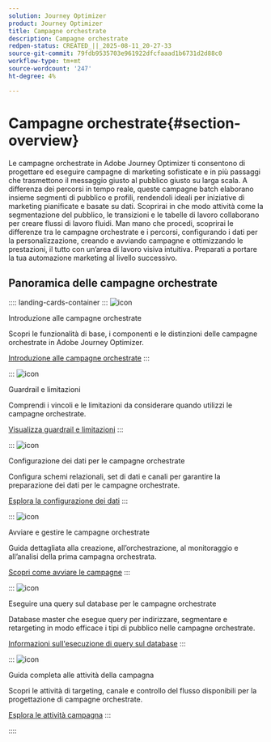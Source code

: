```yaml
---
solution: Journey Optimizer
product: Journey Optimizer
title: Campagne orchestrate
description: Campagne orchestrate
redpen-status: CREATED_||_2025-08-11_20-27-33
source-git-commit: 79fdb9535703e961922dfcfaaad1b6731d2d88c0
workflow-type: tm+mt
source-wordcount: '247'
ht-degree: 4%

---
```



# Campagne orchestrate{#section-overview}

Le campagne orchestrate in Adobe Journey Optimizer ti consentono di progettare ed eseguire campagne di marketing sofisticate e in più passaggi che trasmettono il messaggio giusto al pubblico giusto su larga scala. A differenza dei percorsi in tempo reale, queste campagne batch elaborano insieme segmenti di pubblico e profili, rendendoli ideali per iniziative di marketing pianificate e basate su dati. Scoprirai in che modo attività come la segmentazione del pubblico, le transizioni e le tabelle di lavoro collaborano per creare flussi di lavoro fluidi. Man mano che procedi, scoprirai le differenze tra le campagne orchestrate e i percorsi, configurando i dati per la personalizzazione, creando e avviando campagne e ottimizzando le prestazioni, il tutto con un’area di lavoro visiva intuitiva. Preparati a portare la tua automazione marketing al livello successivo.

## Panoramica delle campagne orchestrate

:::: landing-cards-container
:::
![icon](https://cdn.experienceleague.adobe.com/icons/book.svg)

Introduzione alle campagne orchestrate

Scopri le funzionalità di base, i componenti e le distinzioni delle campagne orchestrate in Adobe Journey Optimizer.

[Introduzione alle campagne orchestrate](../using/orchestrated/gs-orchestrated-campaigns.md)
:::

:::
![icon](https://cdn.experienceleague.adobe.com/icons/shield-halved.svg)

Guardrail e limitazioni

Comprendi i vincoli e le limitazioni da considerare quando utilizzi le campagne orchestrate.

[Visualizza guardrail e limitazioni](../using/orchestrated/guardrails.md)
:::

:::
![icon](https://cdn.experienceleague.adobe.com/icons/gear.svg)

Configurazione dei dati per le campagne orchestrate

Configura schemi relazionali, set di dati e canali per garantire la preparazione dei dati per le campagne orchestrate.

[Esplora la configurazione dei dati](data-configuration-landing-page.md)
:::

:::
![icon](https://cdn.experienceleague.adobe.com/icons/circle-play.svg)

Avviare e gestire le campagne orchestrate

Guida dettagliata alla creazione, all’orchestrazione, al monitoraggio e all’analisi della prima campagna orchestrata.

[Scopri come avviare le campagne](launch-landing-page.md)
:::

:::
![icon](https://cdn.experienceleague.adobe.com/icons/code-branch.svg)

Eseguire una query sul database per le campagne orchestrate

Database master che esegue query per indirizzare, segmentare e retargeting in modo efficace i tipi di pubblico nelle campagne orchestrate.

[Informazioni sull&#39;esecuzione di query sul database](query-database-landing-page.md)
:::

:::
![icon](https://cdn.experienceleague.adobe.com/icons/puzzle-piece.svg)

Guida completa alle attività della campagna

Scopri le attività di targeting, canale e controllo del flusso disponibili per la progettazione di campagne orchestrate.

[Esplora le attività campagna](design-campaigns-landing-page.md)
:::

::::
